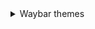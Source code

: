 <details>
   <summary> Waybar themes </summary>
     <details> 
     <summary> **Monochrome** </summary>
![image](https://raw.githubusercontent.com/gkmax132/hyprland_dotfiles/refs/heads/main/images/waybar/monochrome.png) 
     </details>
</details>
